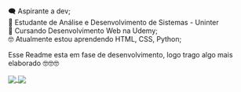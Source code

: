 🗨 Aspirante a dev; <br>
📝 Estudante de Análise e Desenvolvimento de Sistemas - Uninter <br>
📔 Cursando Desenvolvimento Web na Udemy; <br>
🤓 Atualmente estou aprendendo HTML, CSS, Python; <br>

Esse Readme esta em fase de desenvolvimento, logo trago algo mais elaborado  🤓🤓🤓

 <a href="https://github-readme-stats.vercel.app/api?username=andersonbauermann&count_private=true&show_icons=true&theme=chartreuse-dark">
  <img align="center" src="https://github-readme-stats.vercel.app/api?username=andersonbauermann&bg_color=30,000099,660066&title_color=fff&text_color=fff" />
</a>
<a href="https://github.com/m0rp43us">
  <img align="center" src="https://github-readme-stats.vercel.app/api/top-langs/?username=andersonbauermann&bg_color=30,000099,660066&title_color=fff&text_color=fff" />
</a>


<!---
andersonbauermann/andersonbauermann is a ✨ special ✨ repository because its `README.md` (this file) appears on your GitHub profile.
You can click the Preview link to take a look at your changes.
--->
